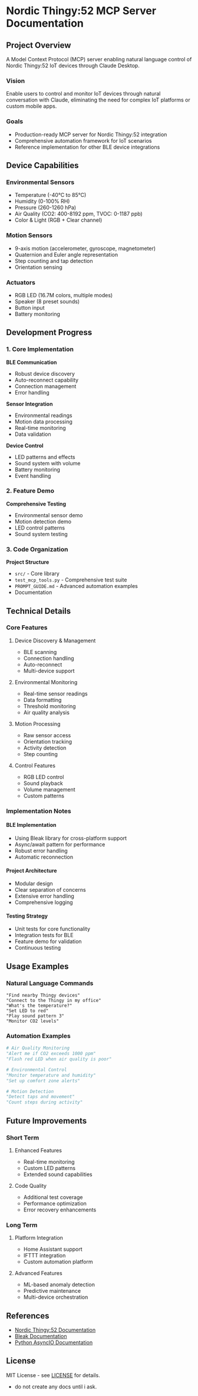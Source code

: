# Nordic Thingy:52 MCP Server Documentation

## Project Overview

A Model Context Protocol (MCP) server enabling natural language control of Nordic Thingy:52 IoT devices through Claude Desktop.

### Vision
Enable users to control and monitor IoT devices through natural conversation with Claude, eliminating the need for complex IoT platforms or custom mobile apps.

### Goals
- Production-ready MCP server for Nordic Thingy:52 integration
- Comprehensive automation framework for IoT scenarios
- Reference implementation for other BLE device integrations

## Device Capabilities

### Environmental Sensors
- Temperature (-40°C to 85°C)
- Humidity (0-100% RH)
- Pressure (260-1260 hPa)
- Air Quality (CO2: 400-8192 ppm, TVOC: 0-1187 ppb)
- Color & Light (RGB + Clear channel)

### Motion Sensors
- 9-axis motion (accelerometer, gyroscope, magnetometer)
- Quaternion and Euler angle representation
- Step counting and tap detection
- Orientation sensing

### Actuators
- RGB LED (16.7M colors, multiple modes)
- Speaker (8 preset sounds)
- Button input
- Battery monitoring

## Development Progress

### 1. Core Implementation
**BLE Communication**
- Robust device discovery
- Auto-reconnect capability
- Connection management
- Error handling

**Sensor Integration**
- Environmental readings
- Motion data processing
- Real-time monitoring
- Data validation

**Device Control**
- LED patterns and effects
- Sound system with volume
- Battery monitoring
- Event handling

### 2. Feature Demo
**Comprehensive Testing**
- Environmental sensor demo
- Motion detection demo
- LED control patterns
- Sound system testing

### 3. Code Organization
**Project Structure**
- `src/` - Core library
- `test_mcp_tools.py` - Comprehensive test suite
- `PROMPT_GUIDE.md` - Advanced automation examples
- Documentation

## Technical Details

### Core Features
1. Device Discovery & Management
   - BLE scanning
   - Connection handling
   - Auto-reconnect
   - Multi-device support

2. Environmental Monitoring
   - Real-time sensor readings
   - Data formatting
   - Threshold monitoring
   - Air quality analysis

3. Motion Processing
   - Raw sensor access
   - Orientation tracking
   - Activity detection
   - Step counting

4. Control Features
   - RGB LED control
   - Sound playback
   - Volume management
   - Custom patterns

### Implementation Notes

#### BLE Implementation
- Using Bleak library for cross-platform support
- Async/await pattern for performance
- Robust error handling
- Automatic reconnection

#### Project Architecture
- Modular design
- Clear separation of concerns
- Extensive error handling
- Comprehensive logging

#### Testing Strategy
- Unit tests for core functionality
- Integration tests for BLE
- Feature demo for validation
- Continuous testing

## Usage Examples

### Natural Language Commands
```
"Find nearby Thingy devices"
"Connect to the Thingy in my office"
"What's the temperature?"
"Set LED to red"
"Play sound pattern 3"
"Monitor CO2 levels"
```

### Automation Examples
```python
# Air Quality Monitoring
"Alert me if CO2 exceeds 1000 ppm"
"Flash red LED when air quality is poor"

# Environmental Control
"Monitor temperature and humidity"
"Set up comfort zone alerts"

# Motion Detection
"Detect taps and movement"
"Count steps during activity"
```

## Future Improvements

### Short Term
1. Enhanced Features
   - Real-time monitoring
   - Custom LED patterns
   - Extended sound capabilities

2. Code Quality
   - Additional test coverage
   - Performance optimization
   - Error recovery enhancements

### Long Term
1. Platform Integration
   - Home Assistant support
   - IFTTT integration
   - Custom automation platform

2. Advanced Features
   - ML-based anomaly detection
   - Predictive maintenance
   - Multi-device orchestration

## References

- [Nordic Thingy:52 Documentation](https://infocenter.nordicsemi.com/topic/struct_nrf52/struct/nrf52_ble_thingy52.html)
- [Bleak Documentation](https://bleak.readthedocs.io/)
- [Python AsyncIO Documentation](https://docs.python.org/3/library/asyncio.html)

## License

MIT License - see [LICENSE](LICENSE) for details.
- do not create any docs until i ask.